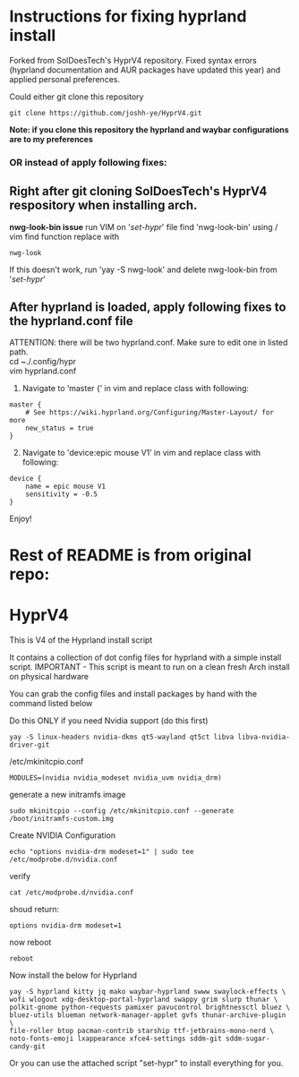 # Instructions for fixing hyprland install

Forked from SolDoesTech's HyprV4 repository. Fixed syntax errors (hyprland documentation and AUR packages have updated this year) and applied personal preferences. 

Could either git clone this repository 
```
git clone https://github.com/joshh-ye/HyprV4.git
```
**Note: if you clone this repository the hyprland and waybar configurations are to my preferences**

### OR instead of apply following fixes:


## Right after git cloning SolDoesTech's HyprV4 respository when installing arch.
**nwg-look-bin issue**
run VIM on '_set-hypr_' file
find 'nwg-look-bin' using / vim find function
replace with 
```
nwg-look
```
If this doesn't work, run 'yay -S nwg-look' and delete nwg-look-bin from '_set-hypr_'

## After hyprland is loaded, apply following fixes to the hyprland.conf file
ATTENTION: there will be two hyprland.conf. Make sure to edit one in listed path.  
cd ~./.config/hypr  
vim hyprland.conf  

1) Navigate to ‘master {’ in vim and replace class with following:
```
master {  
    # See https://wiki.hyprland.org/Configuring/Master-Layout/ for more  
    new_status = true  
}  
```

2) Navigate to 'device:epic mouse V1’ in vim and replace class with following:
```
device {  
    name = epic mouse V1  
    sensitivity = -0.5  
}  
```

Enjoy!

# Rest of README is from original repo:
# HyprV4
This is V4 of the Hyprland install script

It contains a collection of dot config files for hyprland with a simple install script.
IMPORTANT - This script is meant to run on a clean fresh Arch install on physical hardware

You can grab the config files and install packages by hand with the command listed below

Do this ONLY if you need Nvidia support (do this first)
```
yay -S linux-headers nvidia-dkms qt5-wayland qt5ct libva libva-nvidia-driver-git

```
/etc/mkinitcpio.conf
```
MODULES=(nvidia nvidia_modeset nvidia_uvm nvidia_drm)
```
generate a new initramfs image
```
sudo mkinitcpio --config /etc/mkinitcpio.conf --generate /boot/initramfs-custom.img
```
Create NVIDIA Configuration
```
echo "options nvidia-drm modeset=1" | sudo tee /etc/modprobe.d/nvidia.conf
```
verify
```
cat /etc/modprobe.d/nvidia.conf
```
shoud return: 
```
options nvidia-drm modeset=1
```
now reboot
```
reboot
```

Now install the below for Hyprland

```
yay -S hyprland kitty jq mako waybar-hyprland swww swaylock-effects \
wofi wlogout xdg-desktop-portal-hyprland swappy grim slurp thunar \
polkit-gnome python-requests pamixer pavucontrol brightnessctl bluez \
bluez-utils blueman network-manager-applet gvfs thunar-archive-plugin \
file-roller btop pacman-contrib starship ttf-jetbrains-mono-nerd \
noto-fonts-emoji lxappearance xfce4-settings sddm-git sddm-sugar-candy-git 
```

Or you can use the attached script "set-hypr" to install everything for you.
